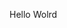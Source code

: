 Hello Wolrd










































































































































































































































































































































































































































































































































































































































































































































































































































































































































































































































































































































































































































































































































































































































































































































































































































































































































































































































